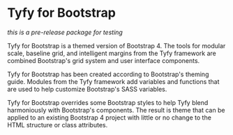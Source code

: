 # Tyfy for Bootstrap

_this is a pre-release package for testing_

Tyfy for Bootstrap is a themed version of Bootstrap 4. The tools for modular scale, baseline grid, and intelligent margins from the Tyfy framework are combined Bootstrap's grid system and user interface components.

Tyfy for Bootstrap has been created according to Bootstrap's theming guide. Modules from the Tyfy framework add variables and functions that are used to help customize Bootstrap's SASS variables.

Tyfy for Bootstrap overrides some Bootstrap styles to help Tyfy blend harmoniously with Bootstrap's components. The result is theme that can be applied to an existing Bootstrap 4 project with little or no change to the HTML structure or class attributes.